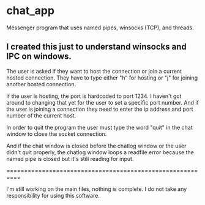 chat_app
========

Messenger program that uses named pipes, winsocks (TCP), and threads. 

I created this just to understand winsocks and IPC on windows. 
---------------------------------------------

The user is asked if they want to host the connection or join a current hosted connection. They have to type either "h" for hosting or "j" for joining another hosted connection. 

If the user is hosting, the port is hardcoded to port 1234. I haven't got around to changing that yet for the user to set a specific port number. And if the user is joining a connection they need to enter the ip address and port number of the current host. 

In order to quit the program the user must type the word "quit" in the chat window to close the socket connection. 

And if the chat window is closed before the chatlog window or the user didn't quit properly, the chatlog window loops a readfile error because the named pipe is closed but it's still reading for input. 

==========================================================

I'm still working on the main files, nothing is complete. I do not take any responsibility for using this software. 
